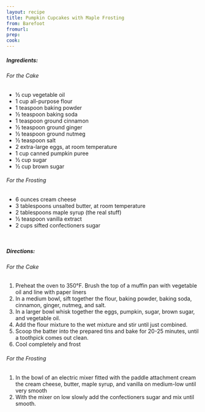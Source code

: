 ```yaml
---
layout: recipe
title: Pumpkin Cupcakes with Maple Frosting
from: Barefoot
fromurl: 
prep: 
cook: 
---
```


##### Ingredients:

###### For the Cake

* ½ cup vegetable oil
* 1 cup all-purpose flour
* 1 teaspoon baking powder
* ½ teaspoon baking soda
* 1 teaspoon ground cinnamon
* ½ teaspoon ground ginger
* ½ teaspoon ground nutmeg
* ½ teaspoon salt
* 2 extra-large eggs, at room temperature
* 1 cup canned pumpkin puree
* ½ cup sugar
* ½ cup brown sugar

###### For the Frosting

* 6 ounces cream cheese
* 3 tablespoons unsalted butter, at room temperature
* 2 tablespoons maple syrup (the real stuff)
* ½ teaspoon vanilla extract
* 2 cups sifted confectioners sugar

<br>

##### Directions:

###### For the Cake

1. Preheat the oven to 350°F. Brush the top of a muffin pan with vegetable oil and line with paper liners
2. In a medium bowl, sift together the flour, baking powder, baking soda, cinnamon, ginger, nutmeg, and salt. 
3. In a larger bowl whisk together the eggs, pumpkin, sugar, brown sugar, and vegetable oil.
4. Add the flour mixture to the wet mixture and stir until just combined.
5. Scoop the batter into the prepared tins and bake for 20-25 minutes, until a toothpick comes out clean.
6. Cool completely and frost

###### For the Frosting

1. In the bowl of an electric mixer fitted with the paddle attachment cream the cream cheese, butter, maple syrup, and vanilla on medium-low until very smooth
2. With the mixer on low slowly add the confectioners sugar and mix until smooth.
